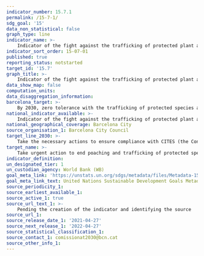 ```yaml
---
indicator_number: 15.7.1
permalink: /15-7-1/
sdg_goal: '15'
data_non_statistical: false
graph_type: line
indicator_name: >-
    Indicator of the fight against the trafficking of protected plant and animal species (to be determined)
indicator_sort_order: 15-07-01
published: true
reporting_status: notstarted
target_id: '15.7'
graph_title: >-
    Indicator of the fight against the trafficking of protected plant and animal species (to be determined)
data_show_map: false
computation_units: 
data_disaggregation_information:
barcelona_target: >-
    By 2030, zero tolerance with the trafficking of protected species and the introduction of invasive species of flora and fauna to Barcelona
national_indicator_available: >-
    Indicator of the fight against the trafficking of protected plant and animal species (to be determined)
national_geographical_coverage: Barcelona City
source_organisation_1: Barcelona City Council
target_line_2030: >-
    Take the necessary actions to ensure compliance with CITES (the Convention on International Trade in Endangered Species of Wild Fauna and Flora). Target value 2030: To be determined
target_name: >-
    Take urgent action to end poaching and trafficking of protected species of flora and fauna, and address both demand and supply of illegal wildlife products
indicator_definition:
un_designated_tier: 1
un_custodian_agency: World Bank (WB)
goal_meta_link: 'https://unstats.un.org/sdgs/metadata/files/Metadata-15-07-01.pdf'
goal_meta_link_text: United Nations Sustainable Development Goals Metadata (pdf 894kB)
source_periodicity_1: 
source_earliest_available_1: 
source_active_1: true
source_url_text_1: >-
    Pending the creation of the indicator and identifying the source
source_url_1: 
source_release_date_1: '2021-04-27'
source_next_release_1: '2022-04-27'
source_statistical_classification_1: 
source_contact_1: comissionat2030@bcn.cat
source_other_info_1:
---
```

